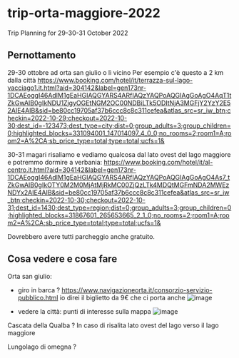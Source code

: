# trip-orta-maggiore-2022
Trip Planning for 29-30-31 October 2022

## Pernottamento 
29-30 ottobre ad orta san giulio o lì vicino
Per esempio c'è questo a 2 km dalla città 
https://www.booking.com/hotel/it/terrazza-sul-lago-vacciago1.it.html?aid=304142&label=gen173nr-1DCAEoggI46AdIM1gEaHGIAQGYARS4ARfIAQzYAQPoAQGIAgGoAgO4AqT1tZkGwAIB0gIkNDU1ZjgyOGEtNGM2OC00NDBiLTk5ODItNjA3MGFjY2YzY2E52AIE4AIB&sid=be80cc19705af37b6ccc8c8c311cefea&atlas_src=sr_iw_btn;checkin=2022-10-29;checkout=2022-10-30;dest_id=-123473;dest_type=city;dist=0;group_adults=3;group_children=0;highlighted_blocks=331094001_147014097_4_0_0;no_rooms=2;room1=A;room2=A%2CA;sb_price_type=total;type=total;ucfs=1&

30-31 magari risaliamo e vediamo qualcosa dal lato ovest del lago maggiore e potremmo dormire a verbania:
https://www.booking.com/hotel/it/al-centro.it.html?aid=304142&label=gen173nr-1DCAEoggI46AdIM1gEaHGIAQGYARS4ARfIAQzYAQPoAQGIAgGoAgO4As7_tZkGwAIB0gIkOTY0M2M0MjAtMjRkMC00ZjQzLTk4MDQtMGFmNDA2MWEzNDYx2AIE4AIB&sid=be80cc19705af37b6ccc8c8c311cefea&atlas_src=sr_iw_btn;checkin=2022-10-30;checkout=2022-10-31;dest_id=1430;dest_type=region;dist=0;group_adults=3;group_children=0;highlighted_blocks=31867601_265653665_2_1_0;no_rooms=2;room1=A;room2=A%2CA;sb_price_type=total;type=total;ucfs=1&

Dovrebbero avere tutti parcheggio anche gratuito.

## Cosa vedere e cosa fare

Orta san giulio:
- giro in barca ? https://www.navigazioneorta.it/consorzio-servizio-pubblico.html  io direi il biglietto da 9€ che ci porta anche  ![image](https://user-images.githubusercontent.com/51110452/191938439-89cc2efe-59ba-4f86-af6f-c564daa1ef72.png)

- vedere la città: punti di interesse sulla mappa
![image](https://user-images.githubusercontent.com/51110452/191938636-20bb1a36-8598-45cf-b58f-0d4ec65eed3e.png)

Cascata della Qualba ? In caso di risalita lato ovest del lago verso il lago maggiore

Lungolago di omegna ?
